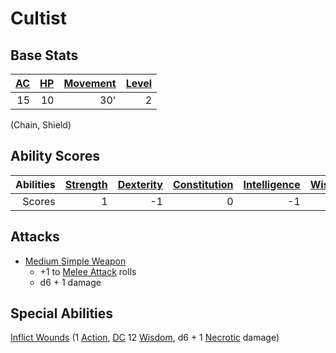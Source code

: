 # Cultist

## Base Stats

| [AC](../../../Player%20Characters/Derived%20Statistics/Armor%20Class.md) | [HP](../../../Player%20Characters/Derived%20Statistics/Health%20Points.md) | [Movement](../../../Game%20Procedures/Movement.md) | [Level](../../../Player%20Characters/Derived%20Statistics/Level.md) |
| -----------------------------------------------------------------------: | -------------------------------------------------------------------------: | -------------------------------------------------: | ------------------------------------------------------------------: |
|                                                                       15 |                                                                         10 |                                                30' |                                                                   2 |

(Chain, Shield)

## Ability Scores

| Abilities | [Strength](../../../Player%20Characters/Chosen%20Statistics/Strength.md) | [Dexterity](../../../Player%20Characters/Chosen%20Statistics/Dexterity.md) | [Constitution](../../../Player%20Characters/Chosen%20Statistics/Constitution.md) | [Intelligence](../../../Player%20Characters/Chosen%20Statistics/Intelligence.md) | [Wisdom](../../../Player%20Characters/Chosen%20Statistics/Wisdom.md)<br> | [Charisma](../../../Player%20Characters/Chosen%20Statistics/Charisma.md)<br> |
| --------: | -----------------------------------------------------------------------: | -------------------------------------------------------------------------: | -------------------------------------------------------------------------------: | -------------------------------------------------------------------------------: | -----------------------------------------------------------------------: | ---------------------------------------------------------------------------: |
|    Scores |                                                                        1 |                                                                         -1 |                                                                                0 |                                                                               -1 |                                                                        2 |                                                                            0 |

## Attacks

- [Medium Simple Weapon](../../../Items/Individual%20Item%20Cards/Weapons/Melee%20Weapons/Medium%20Simple%20Weapon.md)
	- +1 to [Melee Attack](../../../Game%20Procedures/Melee%20Attack.md) rolls
	- d6 + 1 damage

## Special Abilities

[Inflict Wounds](../../../Magic/Spells/Mythril%20Spells/Level%201/Inflict%20Wounds.md) (1 [Action](../../../Game%20Procedures/Action.md), [DC](../../../Game%20Procedures/DC.md) 12 [Wisdom](../../../Player%20Characters/Chosen%20Statistics/Wisdom.md), d6 + 1 [Necrotic](../../../Damage%20Types/Necrotic.md) damage)
